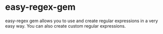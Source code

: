 # easy-regex-gem

easy-regex gem allows you to use and create regular expressions in a very easy way. You can also create custom regular expressions.
